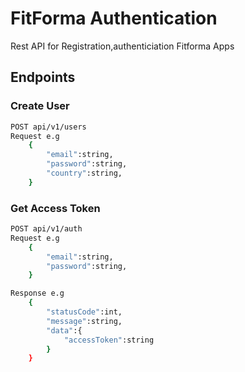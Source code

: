 # FitForma Authentication
Rest API for Registration,authenticiation Fitforma Apps

## Endpoints

### Create User 
```bash
POST api/v1/users
Request e.g 
    {
        "email":string,
        "password":string,
        "country":string,
    }
```
### Get Access Token
```bash
POST api/v1/auth
Request e.g 
    {
        "email":string,
        "password":string,
    }

Response e.g
    {
        "statusCode":int,
        "message":string,
        "data":{
            "accessToken":string
        }
    }

```
